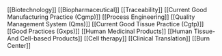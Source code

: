[[Biotechnology]]
[[Biopharmaceutical]]
[[Traceability]]
[[Current Good Manufacturing Practice (Cgmp)]]
[[Process Engineering]]
[[Quality Management System (Qms)]]
[[Current Good Tissue Practice (Cgtp)]]
[[Good Practices (Gxps)]]
[[Human Medicinal Products]]
[[Human Tissue- And Cell-based Products]]
[[Cell therapy]]
[[Clinical Translation]]
[[Burn Center]]
